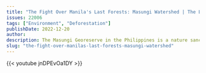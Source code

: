 ```yaml
---
title: "The Fight Over Manila's Last Forests: Masungi Watershed | The Last Defenders | Philippines"
issues: 22006
tags: ["Environment", "Deforestation"]
publishDate: 2022-12-20
author: 
description: The Masungi Georeserve in the Philippines is a nature sanctuary near the capital, Metro Manila. It also serves as a vital watershed that helps prevent floods and landslides affecting over 14 million people.
slug: "the-fight-over-manilas-last-forests-masungi-watershed"
---
```



{{< youtube jnDPEvOa1DY >}}